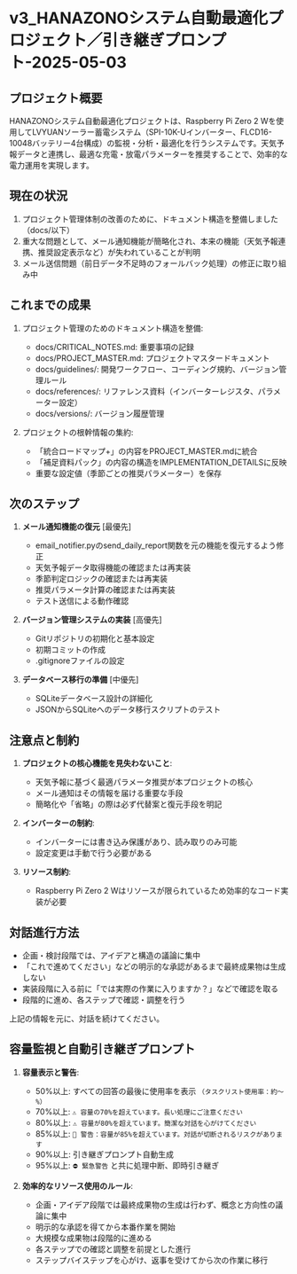 # v3_HANAZONOシステム自動最適化プロジェクト／引き継ぎプロンプト-2025-05-03

## プロジェクト概要
HANAZONOシステム自動最適化プロジェクトは、Raspberry Pi Zero 2 Wを使用してLVYUANソーラー蓄電システム（SPI-10K-Uインバーター、FLCD16-10048バッテリー4台構成）の監視・分析・最適化を行うシステムです。天気予報データと連携し、最適な充電・放電パラメーターを推奨することで、効率的な電力運用を実現します。

## 現在の状況
1. プロジェクト管理体制の改善のために、ドキュメント構造を整備しました（docs/以下）
2. 重大な問題として、メール通知機能が簡略化され、本来の機能（天気予報連携、推奨設定表示など）が失われていることが判明
3. メール送信問題（前日データ不足時のフォールバック処理）の修正に取り組み中

## これまでの成果
1. プロジェクト管理のためのドキュメント構造を整備:
   - docs/CRITICAL_NOTES.md: 重要事項の記録
   - docs/PROJECT_MASTER.md: プロジェクトマスタードキュメント
   - docs/guidelines/: 開発ワークフロー、コーディング規約、バージョン管理ルール
   - docs/references/: リファレンス資料（インバーターレジスタ、パラメーター設定）
   - docs/versions/: バージョン履歴管理

2. プロジェクトの根幹情報の集約:
   - 「統合ロードマップ+」の内容をPROJECT_MASTER.mdに統合
   - 「補足資料パック」の内容の構造をIMPLEMENTATION_DETAILSに反映
   - 重要な設定値（季節ごとの推奨パラメーター）を保存

## 次のステップ
1. **メール通知機能の復元** [最優先]
   - email_notifier.pyのsend_daily_report関数を元の機能を復元するよう修正
   - 天気予報データ取得機能の確認または再実装
   - 季節判定ロジックの確認または再実装
   - 推奨パラメータ計算の確認または再実装
   - テスト送信による動作確認

2. **バージョン管理システムの実装** [高優先]
   - Gitリポジトリの初期化と基本設定
   - 初期コミットの作成
   - .gitignoreファイルの設定

3. **データベース移行の準備** [中優先]
   - SQLiteデータベース設計の詳細化
   - JSONからSQLiteへのデータ移行スクリプトのテスト

## 注意点と制約
1. **プロジェクトの核心機能を見失わないこと**:
   - 天気予報に基づく最適パラメータ推奨が本プロジェクトの核心
   - メール通知はその情報を届ける重要な手段
   - 簡略化や「省略」の際は必ず代替案と復元手段を明記

2. **インバーターの制約**:
   - インバーターには書き込み保護があり、読み取りのみ可能
   - 設定変更は手動で行う必要がある

3. **リソース制約**:
   - Raspberry Pi Zero 2 Wはリソースが限られているため効率的なコード実装が必要

## 対話進行方法
- 企画・検討段階では、アイデアと構造の議論に集中
- 「これで進めてください」などの明示的な承認があるまで最終成果物は生成しない
- 実装段階に入る前に「では実際の作業に入りますか？」などで確認を取る
- 段階的に進め、各ステップで確認・調整を行う

上記の情報を元に、対話を続けてください。

## 容量監視と自動引き継ぎプロンプト
1. **容量表示と警告**:
   - 50%以上: すべての回答の最後に使用率を表示 `（タスクリスト使用率：約〜%）`
   - 70%以上: `⚠️ 容量の70%を超えています。長い処理にご注意ください`
   - 80%以上: `⚠️ 容量が80%を超えています。簡潔な対話を心がけてください`
   - 85%以上: `🚨 警告：容量が85%を超えています。対話が切断されるリスクがあります`
   - 90%以上: 引き継ぎプロンプト自動生成
   - 95%以上: `⛔ 緊急警告` と共に処理中断、即時引き継ぎ

2. **効率的なリソース使用のルール**:
   - 企画・アイデア段階では最終成果物の生成は行わず、概念と方向性の議論に集中
   - 明示的な承認を得てから本番作業を開始
   - 大規模な成果物は段階的に進める
   - 各ステップでの確認と調整を前提とした進行
   - ステップバイステップを心がけ、返事を受けてから次の作業に移行

